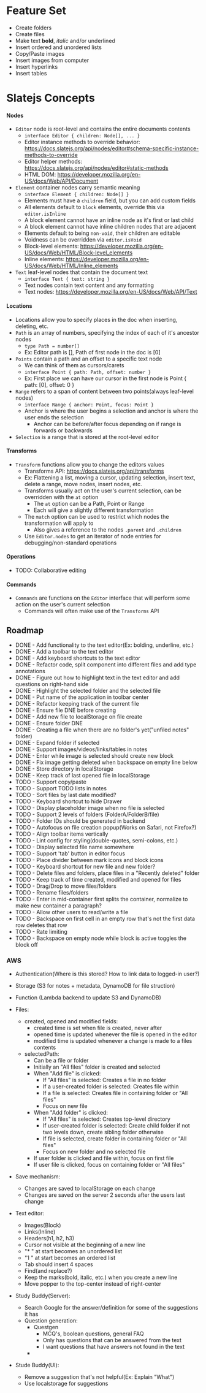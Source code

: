 # Feature Set
- Create folders
- Create files
- Make text **bold**, *italic* and/or underlined
- Insert ordered and unordered lists
- Copy/Paste images
- Insert images from computer
- Insert hyperlinks
- Insert tables

# Slatejs Concepts
#### Nodes
- `Editor` node is root-level and contains the entire documents contents
	- `interface Editor { children: Node[], ... }`
	- Editor instance methods to override behavior: https://docs.slatejs.org/api/nodes/editor#schema-specific-instance-methods-to-override
	- Editor helper methods: https://docs.slatejs.org/api/nodes/editor#static-methods
	- HTML DOM: https://developer.mozilla.org/en-US/docs/Web/API/Document
- `Element` container nodes carry semantic meaning
	- `interface Element { children: Node[] }`
	- Elements must have a `children` field, but you can add custom fields
	- All elements default to `block` elements, override this via `editor.isInline`
	- A block element cannot have an inline node as it's first or last child
	- A block element cannot have inline children nodes that are adjacent
	- Elements default to being `non-void`, their children are editable
	- Voidness can be overridden via `editor.isVoid`
	- Block-level elements: https://developer.mozilla.org/en-US/docs/Web/HTML/Block-level_elements
	- Inline elements: https://developer.mozilla.org/en-US/docs/Web/HTML/Inline_elements
- `Text` leaf-level nodes that contain the document text
	- `interface Text { text: string }`
	- Text nodes contain text content and any formatting
	- Text nodes: https://developer.mozilla.org/en-US/docs/Web/API/Text
#### Locations
- Locations allow you to specify places in the doc when inserting, deleting, etc.
- `Path` is an array of numbers, specifying the index of each of it's ancestor nodes
	- `type Path = number[]`
	- Ex: Editor path is [], Path of first node in the doc is [0]
- `Points` contain a path and an offset to a specific text node
	- We can think of them as cursors/carets
	- `interface Point { path: Path, offset: number }`
	- Ex: First place we can have our cursor in the first node is Point { path: [0], offset: 0 }
- `Range` refers to a span of content between two points(always leaf-level nodes)
	- `interface Range { anchor: Point, focus: Point }`
	- Anchor is where the user begins a selection and anchor is where the user ends the selection
		- Anchor can be before/after focus depending on if range is forwards or backwards
- `Selection` is a range that is stored at the root-level editor
#### Transforms
- `Transform` functions allow you to change the editors values
	- Transforms API: https://docs.slatejs.org/api/transforms
	- Ex: Flattening a list, moving a cursor, updating selection, insert text, delete a range, move nodes, insert nodes, etc.
	- Transforms usually act on the user's current selection, can be overridden with the `at` option
		- The `at` option can be a Path, Point or Range
		- Each will give a slightly different transformation
	- The `match` option can be used to restrict which nodes the transformation will apply to
		- Also gives a reference to the nodes `.parent` and `.children`
	- Use `Editor.nodes` to get an iterator of node entries for debugging/non-standard operations
#### Operations
- TODO: Collaborative editing
#### Commands
- `Commands` are functions on the `Editor` interface that will perform some action on the user's current selection
	- Commands will often make use of the `Transforms` API


## Roadmap
- DONE - Add functionality to the text editor(Ex: bolding, underline, etc.)
- DONE - Add a toolbar to the text editor
- DONE - Add keyboard shortcuts to the text editor
- DONE - Refactor code, split component into different files and add type annotations
- DONE - Figure out how to highlight text in the text editor and add questions on right-hand side
- DONE - Highlight the selected folder and the selected file
- DONE - Put name of the application in toolbar center
- DONE - Refactor keeping track of the current file
- DONE - Ensure file DNE before creating
- DONE - Add new file to localStorage on file create
- DONE - Ensure folder DNE
- DONE - Creating a file when there are no folder's yet("unfiled notes" folder)
- DONE - Expand folder if selected
- DONE - Support images/videos/links/tables in notes
- DONE - Enter while image is selected should create new block
- DONE - Fix image getting deleted when backspace on empty line below
- DONE - Store directory in localStorage
- DONE - Keep track of last opened file in localStorage
- TODO - Support copy/paste
- TODO - Support TODO lists in notes
- TODO - Sort files by last date modified?
- TODO - Keyboard shortcut to hide Drawer
- TODO - Display placeholder image when no file is selected
- TODO - Support 2 levels of folders (FolderA/FolderB/file)
- TODO - Folder IDs should be generated in backend
- TODO - Autofocus on file creation popup(Works on Safari, not Firefox?)
- TODO - Align toolbar items vertically
- TODO - Lint config for styling(double-quotes, semi-colons, etc.)
- TODO - Display selected file name somewhere
- TODO - Support 'tab' button in editor focus
- TODO - Place divider between mark icons and block icons
- TODO -  Keyboard shortcut for new file and new folder?
- TODO -  Delete files and folders, place files in a "Recently deleted" folder
- TODO - Keep track of time created, modified and opened for files
- TODO -  Drag/Drop to move files/folders
- TODO -  Rename files/folders
- TODO - Enter in mid-container first splits the container, normalize to make new container a paragraph?
- TODO - Allow other users to read/write a file
- TODO - Backspace on first cell in an empty row that's not the first data row deletes that row
- TODO - Rate limiting
- TODO - Backspace on empty node while block is active toggles the block off

### AWS
- Authentication(Where is this stored? How to link data to logged-in user?)
- Storage (S3 for notes + metadata, DynamoDB for file struction)
- Function (Lambda backend to update S3 and DynamoDB)

- Files:
	- created, opened and modified fields:
		- created time is set when file is created, never after
		- opened time is updated whenever the file is opened in the editor
		- modified time is updated whenever a change is made to a files contents
	- selectedPath:
		- Can be a file or folder
		- Initially an "All files" folder is created and selected
		- When "Add file" is clicked:
			- If "All files" is selected: Creates a file in no folder
			- If a user-created folder is selected: Creates file within
			- If a file is selected: Creates file in containing folder or "All files"
			- Focus on new file
		- When "Add folder" is clicked:
			- If "All files" is selected: Creates top-level directory
			- If user-created folder is selected: Create child folder if not two levels down, create sibling folder otherwise
			- If file is selected, create folder in containing folder or "All files"
			- Focus on new folder and no selected file
		- If user folder is clicked and file within, focus on first file
		- If user file is clicked, focus on containing folder or "All files"

- Save mechanism:
	- Changes are saved to localStorage on each change
	- Changes are saved on the server 2 seconds after the users last change

- Text editor:
	- Images(Block)
	- Links(Inline)
	- Headers(h1, h2, h3)
	- Cursor not visible at the beginning of a new line
	- "* " at start becomes an unordered list
	- "1 " at start becomes an ordered list
	- Tab should insert 4 spaces
	- Find(and replace?)
	- Keep the marks(bold, italic, etc.) when you create a new line
	- Move popper to the top-center instead of right-center

- Study Buddy(Server):
	- Search Google for the answer/definition for some of the suggestions it has
	- Question generation:
		- Questgen
			- MCQ's, boolean questions, general FAQ
			- Only has questions that can be answered from the text
			- I want questions that have answers not found in the text
		-


- Stude Buddy(UI):
	- Remove a suggestion that's not helpful(Ex: Explain "What")
	- Use localstorage for suggestions